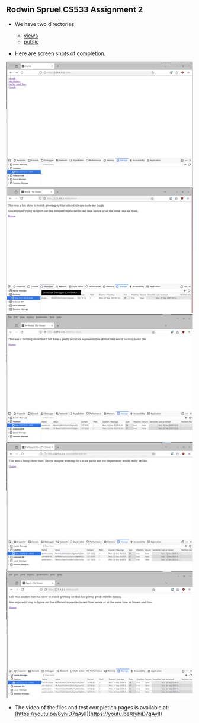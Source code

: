 ## Rodwin Spruel CS533 Assignment 2

* We have two directories
  * [views](views)
  * [public](public)

* Here are screen shots of completion.

<img src="img/2_home.png" width="700">
<img src="img/2_monk.png" width="700">
<img src="img/2_mr-robot.png" width="700">
<img src="img/2_p-a-r.png" width="700">
<img src="img/2_psych.png" width="700">

* The video of the files and test completion pages is available at: [https://youtu.be/8yhiD7qAylI](https://youtu.be/8yhiD7qAylI)
